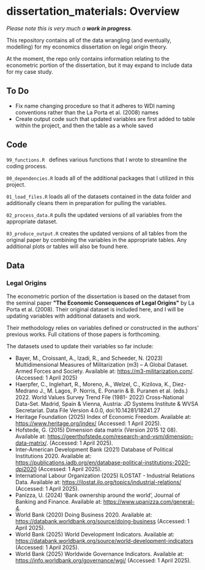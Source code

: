 # dissertation_materials: Overview

*Please note this is very much a **work in progress**.*

This repository contains all of the data wrangling (and eventually, modelling) 
for my economics dissertation on legal origin theory.

At the moment, the repo only contains information relating to the econometric 
portion of the dissertation, but it may expand to include 
data for my case study.

## To Do
- Fix name changing procedure so that it adheres to WDI naming conventions
rather than the La Porta et al. (2008) names
- Create output code such that updated variables are first added to table
within the project, and then the table as a whole saved 


## Code

`99_functions.R ` defines various functions that I wrote to streamline 
the coding process.

`00_dependencies.R` loads all of the additional packages that I utilized 
in this project. 

`01_load_files.R` loads all of the datasets contained in the data folder 
and additionally cleans them in preparation for pulling the variables.

`02_process_data.R` pulls the updated versions of all variables from the 
appropriate dataset.

`03_produce_output.R` creates the updated versions of all tables from 
the original paper by combining the variables in the appropriate tables. 
Any additional plots or tables will also be found here.

## Data

### Legal Origins
The econometric portion of the dissertation is based on the dataset from the 
seminal paper **"The Economic Consequences of Legal Origins"** by La Porta et 
al. (2008). Their original dataset is included here, and I will be updating 
variables with additional datasets and work. 

Their methodology relies on variables defined or constructed in the authors' 
previous works. Full citations of those papers is forthcoming.

The datasets used to update their variables so far include:
- Bayer, M., Croissant, A., Izadi, R., and Scheeder, N. (2023) Multidimensional
Measures of Militarization (m3) – A Global Dataset. Armed Forces and Society.
Available at: https://m3-militarization.com/. (Accessed: 1 April 2025)
- Haerpfer, C., Inglehart, R., Moreno, A., Welzel, C., Kizilova, K.,
Diez-Medrano J., M. Lagos, P. Norris, E. Ponarin & B. Puranen et al. (eds.) 2022. World Values Survey Trend File (1981- 2022) Cross-National Data-Set.
Madrid, Spain & Vienna, Austria: JD Systems Institute & WVSA Secretariat. Data
File Version 4.0.0, doi:10.14281/18241.27
- Heritage Foundation (2025) Index of Economic Freedom. Available at:
https://www.heritage.org/index/ (Accessed: 1 April 2025).
- Hofstede, G. (2015) Dimension data matrix (Version 2015 12 08). Available
at: https://geerthofstede.com/research-and-vsm/dimension-data-matrix/. (Accessed:
1 April 2025). 
- Inter-American Development Bank (2021) Database of Political Institutions 2020. Available at: https://publications.iadb.org/en/database-political-institutions-2020-dpi2020 (Accessed: 1 April 2025). 
- International Labour Organization (2025) ILOSTAT - Industrial Relations Data. Available at: https://ilostat.ilo.org/topics/industrial-relations/ (Accessed: 1 April 2025).
- Panizza, U. (2024) ‘Bank ownership around the world’, Journal of Banking and Finance. Available at: https://www.upanizza.com/general-4.
- World Bank (2020) Doing Business 2020. Available at: https://databank.worldbank.org/source/doing-business (Accessed: 1 April 2025).
- World Bank (2025) World Development Indicators. Available at: https://databank.worldbank.org/source/world-development-indicators (Accessed: 1 April 2025).
- World Bank (2025) Worldwide Governance Indicators. Available at: https://info.worldbank.org/governance/wgi/ (Accessed: 1 April 2025).
